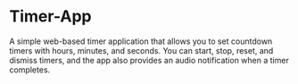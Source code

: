 # Timer-App
A simple web-based timer application that allows you to set countdown timers with hours, minutes, and seconds. You can start, stop, reset, and dismiss timers, and the app also provides an audio notification when a timer completes.

